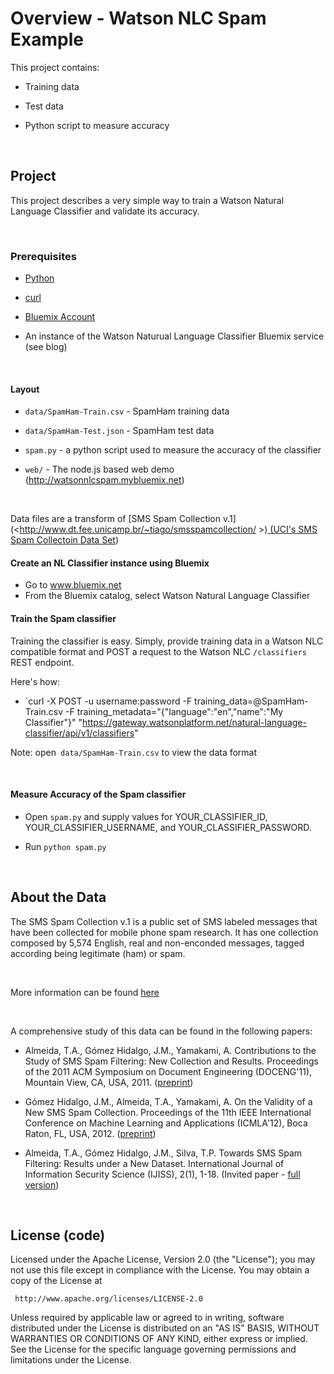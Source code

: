 Overview - Watson NLC Spam Example
==================================

This project contains:

-   Training data

-   Test data

-   Python script to measure accuracy

 

Project
-------

This project describes a very simple way to train a Watson Natural Language
Classifier and validate its accuracy.

 

### Prerequisites

-   [Python](<https://www.python.org/downloads/>)

-   [curl](<http://curl.haxx.se/download.html>)

-   [Bluemix Account](<www.bluemix.net>)

-   An instance of the Watson Naturual Language Classifier Bluemix service (see
    blog)

 

#### Layout

-   `data/SpamHam-Train.csv` - SpamHam training data

-   `data/SpamHam-Test.json` - SpamHam test data

-   `spam.py` - a python script used to measure the accuracy of the classifier

-   `web/` - The node.js based web demo (http://watsonnlcspam.mybluemix.net)

 

Data files are a transform of [SMS Spam Collection
v.1](<<http://www.dt.fee.unicamp.br/~tiago/smsspamcollection/> >)[ (UCI's SMS
Spam Collectoin Data
Set](<https://archive.ics.uci.edu/ml/datasets/SMS+Spam+Collection>))

#### Create an NL Classifier instance using Bluemix
-   Go to www.bluemix.net
-   From the Bluemix catalog, select Watson Natural Language Classifier

#### Train the Spam classifier

Training the classifier is easy. Simply, provide training data in a Watson NLC
compatible format and POST a request to the Watson NLC `/classifiers` REST
endpoint.

Here's how:

-   `curl -X POST -u username:password  -F training_data=@SpamHam-Train.csv 
    -F training_metadata="{\"language\":\"en\",\"name\":\"My Classifier\"}" 
    "https://gateway.watsonplatform.net/natural-language-classifier/api/v1/classifiers"  


Note: open` data/SpamHam-Train.csv` to view the data format

 

#### Measure Accuracy of the Spam classifier
-   Open `spam.py` and supply values for YOUR_CLASSIFIER_ID, YOUR_CLASSIFIER_USERNAME, and YOUR_CLASSIFIER_PASSWORD.

-   Run `python spam.py`

 

About the Data
--------------

The SMS Spam Collection v.1 is a public set of SMS labeled messages that have
been collected for mobile phone spam research. It has one collection composed
by 5,574 English, real and non-enconded messages, tagged according being
legitimate (ham) or spam.

 

More information can be found
[here](<http://www.dt.fee.unicamp.br/~tiago/smsspamcollection/>)

 

A comprehensive study of this data can be found in the following papers:

-   Almeida, T.A., Gómez Hidalgo, J.M., Yamakami, A. Contributions to the Study
    of SMS Spam Filtering: New Collection and Results. Proceedings of the 2011
    ACM Symposium on Document Engineering (DOCENG'11), Mountain View, CA, USA,
    2011.
    ([preprint](<http://www.dt.fee.unicamp.br/~tiago/smsspamcollection/doceng11.pdf>))

-   Gómez Hidalgo, J.M., Almeida, T.A., Yamakami, A. On the Validity of a New
    SMS Spam Collection. Proceedings of the 11th IEEE International Conference
    on Machine Learning and Applications (ICMLA'12), Boca Raton, FL, USA, 2012.
    ([preprint](<http://www.dt.fee.unicamp.br/~tiago/smsspamcollection/icmla12.pdf>))

-   Almeida, T.A., Gómez Hidalgo, J.M., Silva, T.P. Towards SMS Spam Filtering:
    Results under a New Dataset. International Journal of Information Security
    Science (IJISS), 2(1), 1-18. (Invited paper - [full
    version](<http://www.dt.fee.unicamp.br/~tiago/smsspamcollection/IJISS13.pdf>))

 

License (code)
--------------

Licensed under the Apache License, Version 2.0 (the "License"); you may not use
this file except in compliance with the License. You may obtain a copy of the
License at

~~~~~~~~~~~~~~~~~~~~~~~~~~~~~~~~~~~~~~~~~~~~~~~~~~~~~~~~~~~~~~~~~~~~~~~~~~~~~~~~
 http://www.apache.org/licenses/LICENSE-2.0
~~~~~~~~~~~~~~~~~~~~~~~~~~~~~~~~~~~~~~~~~~~~~~~~~~~~~~~~~~~~~~~~~~~~~~~~~~~~~~~~

Unless required by applicable law or agreed to in writing, software distributed
under the License is distributed on an "AS IS" BASIS, WITHOUT WARRANTIES OR
CONDITIONS OF ANY KIND, either express or implied. See the License for the
specific language governing permissions and limitations under the License.
